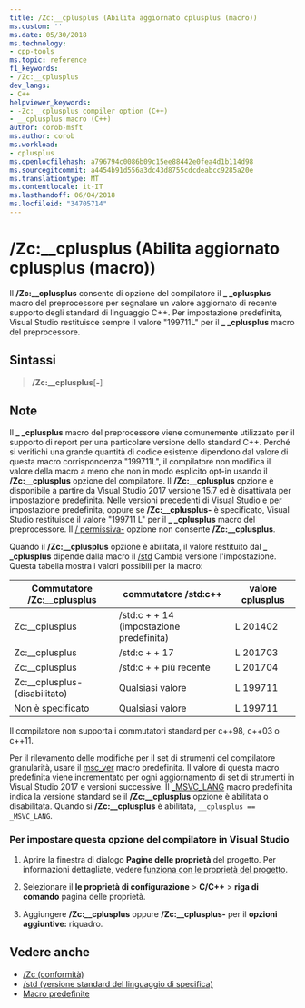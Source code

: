 ```yaml
---
title: /Zc:__cplusplus (Abilita aggiornato cplusplus (macro))
ms.custom: ''
ms.date: 05/30/2018
ms.technology:
- cpp-tools
ms.topic: reference
f1_keywords:
- /Zc:__cplusplus
dev_langs:
- C++
helpviewer_keywords:
- -Zc:__cplusplus compiler option (C++)
- __cplusplus macro (C++)
author: corob-msft
ms.author: corob
ms.workload:
- cplusplus
ms.openlocfilehash: a796794c0086b09c15ee88442e0fea4d1b114d98
ms.sourcegitcommit: a4454b91d556a3dc43d8755cdcdeabcc9285a20e
ms.translationtype: MT
ms.contentlocale: it-IT
ms.lasthandoff: 06/04/2018
ms.locfileid: "34705714"
---
```

# <a name="zccplusplus-enable-updated-cplusplus-macro"></a>/Zc:__cplusplus (Abilita aggiornato cplusplus (macro))

Il **/Zc:__cplusplus** consente di opzione del compilatore il  **\_ \_cplusplus** macro del preprocessore per segnalare un valore aggiornato di recente supporto degli standard di linguaggio C++. Per impostazione predefinita, Visual Studio restituisce sempre il valore "199711L" per il  **\_ \_cplusplus** macro del preprocessore.

## <a name="syntax"></a>Sintassi

> **/Zc:__cplusplus**[**-**]

## <a name="remarks"></a>Note

Il  **\_ \_cplusplus** macro del preprocessore viene comunemente utilizzato per il supporto di report per una particolare versione dello standard C++. Perché si verifichi una grande quantità di codice esistente dipendono dal valore di questa macro corrispondenza "199711L", il compilatore non modifica il valore della macro a meno che non in modo esplicito opt-in usando il **/Zc:__cplusplus** opzione del compilatore. Il **/Zc:__cplusplus** opzione è disponibile a partire da Visual Studio 2017 versione 15.7 ed è disattivata per impostazione predefinita. Nelle versioni precedenti di Visual Studio e per impostazione predefinita, oppure se **/Zc:__cplusplus-** è specificato, Visual Studio restituisce il valore "199711 L" per il  **\_ \_cplusplus** macro del preprocessore. Il [/ permissiva-](permissive-standards-conformance.md) opzione non consente **/Zc:__cplusplus**.

Quando il **/Zc:__cplusplus** opzione è abilitata, il valore restituito dal  **\_ \_cplusplus** dipende dalla macro il [/std](std-specify-language-standard-version.md) Cambia versione l'impostazione. Questa tabella mostra i valori possibili per la macro:

|Commutatore /Zc:__cplusplus|commutatore /std:c++|valore cplusplus|
|-|-|-|
Zc:__cplusplus|/std:c + + 14 (impostazione predefinita)|L 201402
Zc:__cplusplus|/std:c + + 17|L 201703
Zc:__cplusplus|/std:c + + più recente|L 201704
Zc:__cplusplus-(disabilitato)|Qualsiasi valore|L 199711
Non è specificato|Qualsiasi valore|L 199711

Il compilatore non supporta i commutatori standard per c++98, c++03 o c++11.

Per il rilevamento delle modifiche per il set di strumenti del compilatore granularità, usare il [msc_ver](../../preprocessor/predefined-macros.md) macro predefinita. Il valore di questa macro predefinita viene incrementato per ogni aggiornamento di set di strumenti in Visual Studio 2017 e versioni successive. Il [_MSVC_LANG](../../preprocessor/predefined-macros.md) macro predefinita indica la versione standard se il **/Zc:__cplusplus** opzione è abilitata o disabilitata. Quando si **/Zc:__cplusplus** è abilitata, `__cplusplus == _MSVC_LANG`.

### <a name="to-set-this-compiler-option-in-visual-studio"></a>Per impostare questa opzione del compilatore in Visual Studio

1. Aprire la finestra di dialogo **Pagine delle proprietà** del progetto. Per informazioni dettagliate, vedere [funziona con le proprietà del progetto](../../ide/working-with-project-properties.md).

1. Selezionare il **le proprietà di configurazione** > **C/C++** > **riga di comando** pagina delle proprietà.

1. Aggiungere **/Zc:__cplusplus** oppure **/Zc:__cplusplus-** per il **opzioni aggiuntive:** riquadro.

## <a name="see-also"></a>Vedere anche

- [/Zc (conformità)](zc-conformance.md)
- [/std (versione standard del linguaggio di specifica)](std-specify-language-standard-version.md)
- [Macro predefinite](../../preprocessor/predefined-macros.md)
